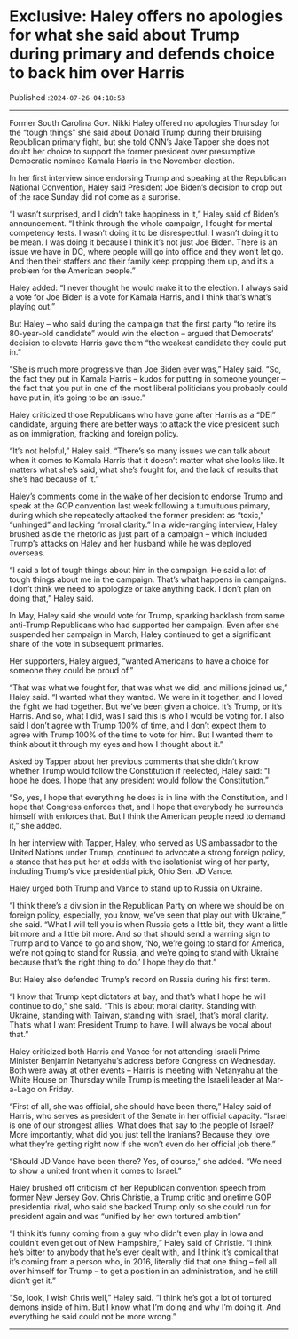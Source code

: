 # Exclusive: Haley offers no apologies for what she said about Trump during primary and defends choice to back him over Harris

Published :`2024-07-26 04:18:53`

---

Former South Carolina Gov. Nikki Haley offered no apologies Thursday for the “tough things” she said about Donald Trump during their bruising Republican primary fight, but she told CNN’s Jake Tapper she does not doubt her choice to support the former president over presumptive Democratic nominee Kamala Harris in the November election.

In her first interview since endorsing Trump and speaking at the Republican National Convention, Haley said President Joe Biden’s decision to drop out of the race Sunday did not come as a surprise.

“I wasn’t surprised, and I didn’t take happiness in it,” Haley said of Biden’s announcement. “I think through the whole campaign, I fought for mental competency tests. I wasn’t doing it to be disrespectful. I wasn’t doing it to be mean. I was doing it because I think it’s not just Joe Biden. There is an issue we have in DC, where people will go into office and they won’t let go. And then their staffers and their family keep propping them up, and it’s a problem for the American people.”

Haley added: “I never thought he would make it to the election. I always said a vote for Joe Biden is a vote for Kamala Harris, and I think that’s what’s playing out.”

But Haley – who said during the campaign that the first party “to retire its 80-year-old candidate” would win the election – argued that Democrats’ decision to elevate Harris gave them “the weakest candidate they could put in.”

“She is much more progressive than Joe Biden ever was,” Haley said. “So, the fact they put in Kamala Harris – kudos for putting in someone younger – the fact that you put in one of the most liberal politicians you probably could have put in, it’s going to be an issue.”

Haley criticized those Republicans who have gone after Harris as a “DEI” candidate, arguing there are better ways to attack the vice president such as on immigration, fracking and foreign policy.

“It’s not helpful,” Haley said. “There’s so many issues we can talk about when it comes to Kamala Harris that it doesn’t matter what she looks like. It matters what she’s said, what she’s fought for, and the lack of results that she’s had because of it.”

Haley’s comments come in the wake of her decision to endorse Trump and speak at the GOP convention last week following a tumultuous primary, during which she repeatedly attacked the former president as “toxic,” “unhinged” and lacking “moral clarity.” In a wide-ranging interview, Haley brushed aside the rhetoric as just part of a campaign – which included Trump’s attacks on Haley and her husband while he was deployed overseas.

“I said a lot of tough things about him in the campaign. He said a lot of tough things about me in the campaign. That’s what happens in campaigns. I don’t think we need to apologize or take anything back. I don’t plan on doing that,” Haley said.

In May, Haley said she would vote for Trump, sparking backlash from some anti-Trump Republicans who had supported her campaign. Even after she suspended her campaign in March, Haley continued to get a significant share of the vote in subsequent primaries.

Her supporters, Haley argued, “wanted Americans to have a choice for someone they could be proud of.”

“That was what we fought for, that was what we did, and millions joined us,” Haley said. “I wanted what they wanted. We were in it together, and I loved the fight we had together. But we’ve been given a choice. It’s Trump, or it’s Harris. And so, what I did, was I said this is who I would be voting for. I also said I don’t agree with Trump 100% of time, and I don’t expect them to agree with Trump 100% of the time to vote for him. But I wanted them to think about it through my eyes and how I thought about it.”

Asked by Tapper about her previous comments that she didn’t know whether Trump would follow the Constitution if reelected, Haley said: “I hope he does. I hope that any president would follow the Constitution.”

“So, yes, I hope that everything he does is in line with the Constitution, and I hope that Congress enforces that, and I hope that everybody he surrounds himself with enforces that. But I think the American people need to demand it,” she added.

In her interview with Tapper, Haley, who served as US ambassador to the United Nations under Trump, continued to advocate a strong foreign policy, a stance that has put her at odds with the isolationist wing of her party, including Trump’s vice presidential pick, Ohio Sen. JD Vance.

Haley urged both Trump and Vance to stand up to Russia on Ukraine.

“I think there’s a division in the Republican Party on where we should be on foreign policy, especially, you know, we’ve seen that play out with Ukraine,” she said. “What I will tell you is when Russia gets a little bit, they want a little bit more and a little bit more. And so that should send a warning sign to Trump and to Vance to go and show, ‘No, we’re going to stand for America, we’re not going to stand for Russia, and we’re going to stand with Ukraine because that’s the right thing to do.’ I hope they do that.”

But Haley also defended Trump’s record on Russia during his first term.

“I know that Trump kept dictators at bay, and that’s what I hope he will continue to do,” she said. “This is about moral clarity. Standing with Ukraine, standing with Taiwan, standing with Israel, that’s moral clarity. That’s what I want President Trump to have. I will always be vocal about that.”

Haley criticized both Harris and Vance for not attending Israeli Prime Minister Benjamin Netanyahu’s address before Congress on Wednesday. Both were away at other events – Harris is meeting with Netanyahu at the White House on Thursday while Trump is meeting the Israeli leader at Mar-a-Lago on Friday.

“First of all, she was official, she should have been there,” Haley said of Harris, who serves as president of the Senate in her official capacity. “Israel is one of our strongest allies. What does that say to the people of Israel? More importantly, what did you just tell the Iranians? Because they love what they’re getting right now if she won’t even do her official job there.”

“Should JD Vance have been there? Yes, of course,” she added. “We need to show a united front when it comes to Israel.”

Haley brushed off criticism of her Republican convention speech from former New Jersey Gov. Chris Christie, a Trump critic and onetime GOP presidential rival, who said she backed Trump only so she could run for president again and was “unified by her own tortured ambition”

“I think it’s funny coming from a guy who didn’t even play in Iowa and couldn’t even get out of New Hampshire,” Haley said of Christie. “I think he’s bitter to anybody that he’s ever dealt with, and I think it’s comical that it’s coming from a person who, in 2016, literally did that one thing – fell all over himself for Trump – to get a position in an administration, and he still didn’t get it.”

“So, look, I wish Chris well,” Haley said. “I think he’s got a lot of tortured demons inside of him. But I know what I’m doing and why I’m doing it. And everything he said could not be more wrong.”

---

